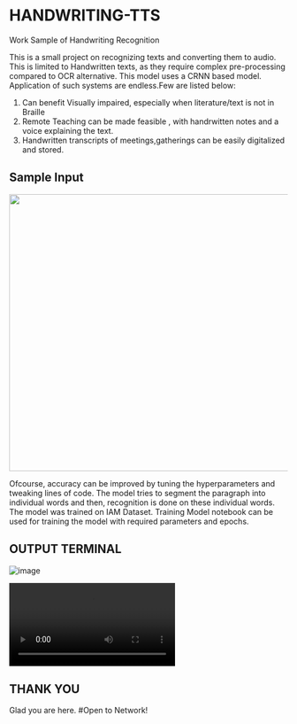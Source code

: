 # HANDWRITING-TTS
Work Sample of Handwriting Recognition 

This is a small project on recognizing texts and converting them to audio. This is limited to Handwritten texts, as they require complex pre-processing compared to OCR alternative.
This model uses a CRNN based model. Application of such systems are endless.Few are listed below:
  1) Can benefit Visually impaired, especially when literature/text is not in Braille
  2) Remote Teaching can be made feasible , with handrwitten notes and a voice explaining the text.
  3) Handwritten transcripts of meetings,gatherings can be easily digitalized and stored.
  
## Sample Input



<image src="/phone_input.jpeg" height="500" width="700" >






Ofcourse, accuracy can be improved by tuning the hyperparameters and tweaking lines of code. The model tries to segment the paragraph into individual words and then, recognition is done on these individual words.
The model was trained on IAM Dataset. Training Model notebook can be used for training the model with required parameters and epochs.






## OUTPUT TERMINAL
![image](https://user-images.githubusercontent.com/74366461/103087643-2d64cf80-460e-11eb-9ba9-918b6d7ad529.png)






![Click Here For the output Audio](https://user-images.githubusercontent.com/74366461/103087822-c5fb4f80-460e-11eb-86d8-4d895d6949b2.mp4)


## THANK YOU

Glad you are here.
#Open to Network!
